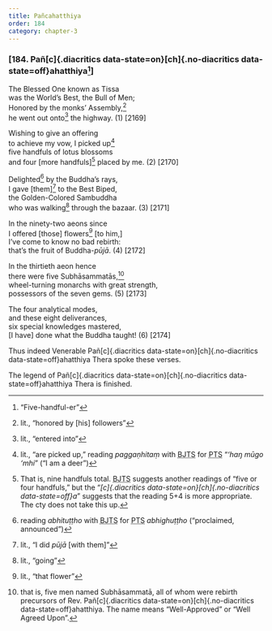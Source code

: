 ```yaml
---
title: Pañcahatthiya
order: 184
category: chapter-3
---
```


### \[184. Pañ[c]{.diacritics data-state=on}[ch]{.no-diacritics data-state=off}ahatthiya[^1]\]

The Blessed One known as Tissa  
was the World’s Best, the Bull of Men;  
Honored by the monks’ Assembly,[^2]  
he went out onto[^3] the highway. (1) \[2169\]

Wishing to give an offering  
to achieve my vow, I picked up[^4]  
five handfuls of lotus blossoms  
and four \[more handfuls\][^5] placed by me. (2) \[2170\]

Delighted[^6] by the Buddha’s rays,  
I gave \[them\][^7] to the Best Biped,  
the Golden-Colored Sambuddha  
who was walking[^8] through the bazaar. (3) \[2171\]

In the ninety-two aeons since  
I offered \[those\] flowers[^9] \[to him,\]  
I’ve come to know no bad rebirth:  
that’s the fruit of Buddha-*pūjā*. (4) \[2172\]

In the thirtieth aeon hence  
there were five Subhāsammatās,[^10]  
wheel-turning monarchs with great strength,  
possessors of the seven gems. (5) \[2173\]

The four analytical modes,  
and these eight deliverances,  
six special knowledges mastered,  
\[I have\] done what the Buddha taught! (6) \[2174\]

Thus indeed Venerable Pañ[c]{.diacritics data-state=on}[ch]{.no-diacritics data-state=off}ahatthiya Thera spoke these verses.

The legend of Pañ[c]{.diacritics data-state=on}[ch]{.no-diacritics data-state=off}ahatthiya Thera is finished.

[^1]: “Five-handful-er”

[^2]: lit., “honored by \[his\] followers”

[^3]: lit., “entered into”

[^4]: lit., “are picked up,” reading *paggaṇhitaṃ* with <abbr title="Buddha Jayanthi Tripitaka Series">BJTS</abbr> for <abbr title="Pali Text Society">PTS</abbr> “*‘haŋ mūgo ‘mhi*” (“I am a deer”)

[^5]: That is, nine handfuls total. <abbr title="Buddha Jayanthi Tripitaka Series">BJTS</abbr> suggests another readings of “five or four handfuls,” but the “*[c]{.diacritics data-state=on}[ch]{.no-diacritics data-state=off}a*” suggests that the reading 5+4 is more appropriate. The cty does not take this up.

[^6]: reading *abhituṭṭho* with <abbr title="Buddha Jayanthi Tripitaka Series">BJTS</abbr> for <abbr title="Pali Text Society">PTS</abbr> *abhighuṭṭho* (“proclaimed, announced”)

[^7]: lit., “I did *pūjā* \[with them\]”

[^8]: lit., “going”

[^9]: lit., “that flower”

[^10]: that is, five men named Subhāsammatā, all of whom were rebirth precursors of Rev. Pañ[c]{.diacritics data-state=on}[ch]{.no-diacritics data-state=off}ahatthiya. The name means “Well-Approved” or “Well Agreed Upon”.
